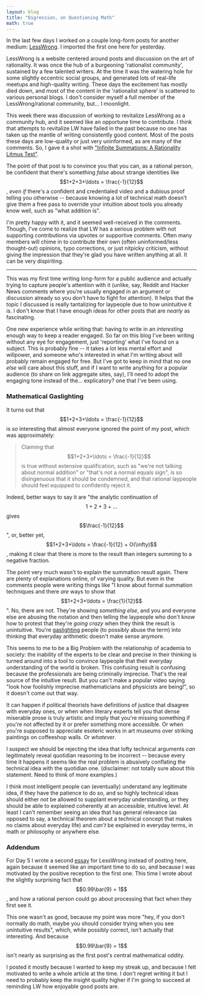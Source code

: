```yaml
---
layout: blog
title: "Digression, on Questioning Math"
math: true
---
```


In the last few days I worked on a couple long-form posts for another medium: [LessWrong](https://www.lesswrong.com). I imported the first one here for yesterday.

LessWrong is a website centered around posts and discussion on the art of rationality. It was once the hub of a burgeoning 'rationalist community', sustained by a few talented writers. At the time it was the watering hole for some slightly eccentric social groups, and generated lots of real-life meetups and high-quality writing. These days the excitement has mostly died down, and most of the content in the 'rationalist sphere' is scattered to various personal blogs. I don't consider myself a full member of the LessWrong/rational community, but... I moonlight.

This week there was discussion of working to revitalize LessWrong as a community hub, and it seemed like an opportune time to contribute. I think that attempts to revitalize LW have failed in the past because no one has taken up the mantle of writing consistently good content. Most of the posts these days are low-quality or just very uninformed, as are many of the comments. So, I gave it a shot with ["Infinite Summations: A Rationality Litmus Test"](http://lesswrong.com/r/discussion/lw/oht/infinite_summations_a_rationality_litmus_test/). 

The point of that post is to convince you that you can, as a rational person, be confident that there's something *false* about strange identities like $$1+2+3+\ldots = \frac{-1}{12}$$, *even if* there's a confident and credentialed video and a dubious proof telling you otherwise -- because knowing a lot of technical math doesn't give them a free pass to override your intuition about tools you already know well, such as "what addition is".

<!--more-->

I'm pretty happy with it, and it seemed well-received in the comments. Though, I've come to realize that LW has a serious problem with not supporting contributions via upvotes or supportive comments. Often many members will chime in to contribute their own (often uninformed/less thought-out) opinions, typo corrections, or just nitpicky criticism, without giving the impression that they're glad you have written anything at all. It can be very dispiriting.

-------------

This was my first time writing long-form for a public audience and actually trying to capture people's attention with it (unlike, say, Reddit and Hacker News comments where you're usually engaged in an argument or discussion already so you don't have to fight for attention). It helps that the topic I discussed is really tantalizing for laypeople due to how unintuitive it is. I don't know that I have enough ideas for other posts that are *nearly* as fascinating.

One new experience while writing that: having to write in an *interesting* enough way to keep a reader engaged. So far on this blog I've been writing without any eye for engagement, just 'reporting' what I've found on a subject. This is probably fine -- it takes a lot less mental effort and willpower, and someone who's interested in what I'm writing about will probably remain engaged for free. But I've got to keep in mind that no one *else* will care about this stuff, and if I want to write anything for a popular audience (to share on link aggregate sites, say), I'll need to adopt the engaging tone instead of the... explicatory? one that I've been using.


### Mathematical Gaslighting

It turns out that $$1+2+3+\ldots = \frac{-1}{12}$$ is *so* interesting that almost everyone ignored the point of my post, which was approximately:

> Claiming that $$1+2+3+\ldots = \frac{-1}{12}$$ is true without extensive qualification, such as "we're not talking about normal addition" or "that's not a normal equals sign", is so disingenuous that it should be condemned, and that rational laypeople should feel equipped to confidently reject it.

Indeed, better ways to say it are "the analytic continuation of $$1+2+3+\ldots$$ gives $$\frac{-1}{12}$$", or, better yet, $$1+2+3+\ldots = \frac{-1}{12} + O(\infty)$$, making it clear that there is more to the result than integers summing to a negative fraction.

The point very much wasn't to explain the summation result again. There are plenty of explanations online, of varying quality. But even in the comments people were writing things like "I know about formal summation techniques and there *are* ways to show that $$1+2+3+\ldots = \frac{1}{12}$$". No, there are not. They're showing *something else*, and you and everyone else are abusing the notation and then telling the laypeople who don't know how to protest that they're *going crazy* when they think the result is unintuitive. You're [gaslighting](https://en.wikipedia.org/wiki/Gaslighting) people (to possibly abuse the term) into thinking that everyday arithmetic doesn't make sense anymore. 

This seems to me to be a Big Problem with the relationship of academia to society: the inability of the experts to be clear and precise in their thinking is turned around into a tool to convince laypeople that their everyday understanding of the world is broken. This confusing result is confusing because the professionals are being criminally imprecise. That's the real source of the intuitive result. But you can't make a popular video saying "look how foolishly imprecise mathematicians and physicists are being!", so it doesn't come out that way.

It can happen if political theorists have definitions of justice that disagree with everyday ones, or when when literary experts tell you that dense miserable prose is truly artistic and imply that you're missing something if you're not affected by it or prefer something more accessible. Or when you're supposed to appreciate esoteric works in art museums over striking paintings on coffeeshop walls. Or *whatever*.

I suspect we should be rejecting the idea that lofty technical arguments *can* legitimately reveal quotidian reasoning to be incorrect -- because every time it happens it seems like the real problem is abusively conflating the technical idea with the quotidian one. (disclaimer: not totally sure about this statement. Need to think of more examples.)

I think most intelligent people can (eventually) understand any legitimate idea, if they have the patience to do so, and so highly technical ideas should either *not* be allowed to supplant everyday understanding, or they should be able to explained coherently at an accessible, intuitive level. At least I can't remember seeing an idea that has general relevance (as opposed to say, a technical theorem about a technical concept that makes no claims about everyday life) and *can't* be explained in everyday terms, in math or philosophy or anywhere else.

### Addendum

For Day 5 I wrote a second [essay](http://lesswrong.com/r/discussion/lw/oi0/09991_another_rationality_litmus_test/) for LessWrong instead of posting here, again because it seemed like an important time to do so, and because I was motivated by the positive reception to the first one. This time I wrote about the slightly surprising fact that $$0.99\bar{9} = 1$$, and how a rational person could go about processing that fact when they first see it.

This one wasn't as good, because my point was more "hey, if you don't normally do math, maybe you should consider trying when you see unintuitive results", which, while possibly correct, isn't actually that interesting. And because $$0.99\bar{9} = 1$$ isn't nearly as surprising as the first post's central mathematical oddity.

I posted it mostly because I wanted to keep my streak up, and because I felt motivated to write a whole article at the time. I don't regret writing it but I need to probably keep the insight quality higher if I'm going to succeed at reminding LW how enjoyable good posts are.